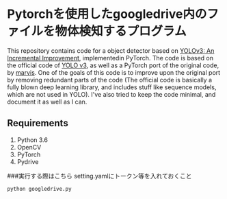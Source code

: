 # Pytorchを使用したgoogledrive内のファイルを物体検知するプログラム

This repository contains code for a object detector based on [YOLOv3: An Incremental Improvement](https://pjreddie.com/media/files/papers/YOLOv3.pdf), implementedin PyTorch. The code is based on the official code of [YOLO v3](https://github.com/pjreddie/darknet), as well as a PyTorch 
port of the original code, by [marvis](https://github.com/marvis/pytorch-yolo2). One of the goals of this code is to improve
upon the original port by removing redundant parts of the code (The official code is basically a fully blown deep learning 
library, and includes stuff like sequence models, which are not used in YOLO). I've also tried to keep the code minimal, and 
document it as well as I can. 

## Requirements
1. Python 3.6
2. OpenCV
3. PyTorch
4. Pydrive

###実行する際はこちら
setting.yamlにトークン等を入れておくこと
```
python googledrive.py 
```




